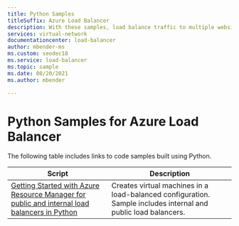 ```yaml
---
title: Python Samples
titleSuffix: Azure Load Balancer
description: With these samples, load balance traffic to multiple websites. Deploy load balancers in a HA configuration.
services: virtual-network
documentationcenter: load-balancer
author: mbender-ms
ms.custom: seodec18
ms.service: load-balancer
ms.topic: sample
ms.date: 08/20/2021
ms.author: mbender

---
```

# Python Samples for Azure Load Balancer

The following table includes links to code samples built using Python.

| Script | Description |
|-|-|
| [Getting Started with Azure Resource Manager for public and internal load balancers in Python](/samples/azure-samples/azure-samples-python-management/network-python-manage-loadbalancer) | Creates virtual machines in a load-balanced configuration. Sample includes internal and public load balancers. |


